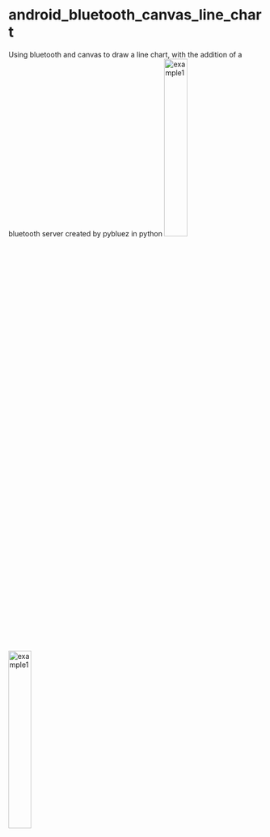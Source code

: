 # android_bluetooth_canvas_line_chart
Using bluetooth and canvas to draw a line chart, with the addition of a bluetooth server created by pybluez in python
<img alt="example1" src="https://github.com/dys93/android_bluetooth_canvas_line_chart/blob/master/readme/1.jpg" width="30%" height="30%">
<img alt="example1" src="https://github.com/dys93/android_bluetooth_canvas_line_chart/blob/master/readme/2.jpg" width="30%" height="30%">




